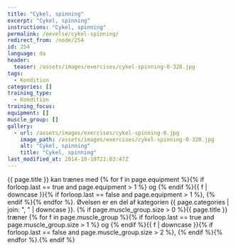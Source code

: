 ```yaml
---
title: "Cykel, spinning"
excerpt: "Cykel, spinning"
instructions: "Cykel, spinning"
permalink: /oevelse/cykel-spinning/
redirect_from: /node/254
id: 254
language: da
header:
  teaser: /assets/images/exercises/cykel-spinning-0-320.jpg
tags:
  - Kondition
categories: []
training_type:
  - Kondition
training_focus:
equipment: []
muscle_group: []
gallery:
  - url: /assets/images/exercises/cykel-spinning-0.jpg
    image_path: /assets/images/exercises/cykel-spinning-0-320.jpg
    alt: "Cykel, spinning"
    title: "Cykel, spinning"
last_modified_at: 2014-10-10T21:03:47Z
---
```


{{ page.title }} kan trænes med {% for f in page.equipment %}{% if forloop.last == true and page.equipment > 1 %} og {% endif %}{{ f | downcase  }}{% if forloop.last == false and page.equipment > 1 %}, {% endif %}{% endfor %}. Øvelsen er en del af kategorien {{ page.categories | join: ", " | downcase }}. {% if page.muscle_group.size > 0 %}{{ page.title }} træner {% for f in page.muscle_group %}{% if forloop.last == true and page.muscle_group.size > 1 %} og {% endif %}{{ f | downcase }}{% if forloop.last == false and page.muscle_group.size > 2 %}, {% endif %}{% endfor %}.{% endif %}
